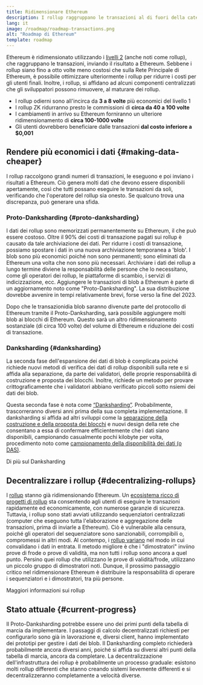 ```yaml
---
title: Ridimensionare Ethereum
description: I rollup raggruppano le transazioni al di fuori della catena, riducendo i costi per l'utente. Tuttavia, il metodo con cui i rollup utilizzano i dati al momento è troppo costoso e questo limita l'economicità delle transazioni. Il Proto-Danksharding lo corregge.
lang: it
image: /roadmap/roadmap-transactions.png
alt: "Roadmap di Ethereum"
template: roadmap
---
```


Ethereum è ridimensionato utilizzando i [livelli 2](/layer-2/#rollups) (anche noti come rollup), che raggruppano le transazioni, inviando il risultato a Ethereum. Sebbene i rollup siano fino a otto volte meno costosi che sulla Rete Principale di Ethereum, è possibile ottimizzare ulteriormente i rollup per ridurre i costi per gli utenti finali. Inoltre, i rollup, si affidano ad alcuni componenti centralizzati che gli sviluppatori possono rimuovere, al maturare dei rollup.

<InfoBanner mb={8} title="Costi di transazione">
  <ul style="margin-bottom: 0">
    <li>I rollup odierni sono all'incirca da <strong>3 a 8 volte</strong> più economici del livello 1</li>
    <li>I rollup ZK ridurranno presto le commissioni di <strong>circa da 40 a 100 volte</strong></li>
    <li>I cambiamenti in arrivo su Ethereum forniranno un ulteriore ridimensionamento di <strong>circa 100-1000 volte</strong></li>
    <li style="margin-bottom: 0">Gli utenti dovrebbero beneficiare dalle transazioni <strong>dal costo inferiore a $0,001</strong></li>
  </ul>
</InfoBanner>

## Rendere più economici i dati {#making-data-cheaper}

I rollup raccolgono grandi numeri di transazioni, le eseguono e poi inviano i risultati a Ethereum. Ciò genera molti dati che devono essere disponibili apertamente, così che tutti possano eseguire le transazioni da soli, verificando che l'operatore del rollup sia onesto. Se qualcuno trova una discrepanza, può generare una sfida.

### Proto-Danksharding {#proto-danksharding}

I dati dei rollup sono memorizzati permanentemente su Ethereum, il che può essere costoso. Oltre il 90% dei costi di transazione pagati sui rollup è causato da tale archiviazione dei dati. Per ridurre i costi di transazione, possiamo spostare i dati in una nuova archiviazione temporanea a 'blob'. I blob sono più economici poiché non sono permanenti; sono eliminati da Ethereum una volta che non sono più necessari. Archiviare i dati dei rollup a lungo termine diviene la responsabilità delle persone che lo necessitano, come gli operatori dei rollup, le piattaforme di scambio, i servizi di indicizzazione, ecc. Aggiungere le transazioni di blob a Ethereum è parte di un aggiornamento noto come "Proto-Danksharding". La sua distribuzione dovrebbe avvenire in tempi relativamente brevi, forse verso la fine del 2023.

Dopo che le transazionidia blob saranno divenute parte del protocollo di Ethereum tramite il Proto-Danksharding, sarà possibile aggiungere molti blob ai blocchi di Ethereum. Questo sarà un altro ridimensionamento sostanziale (di circa 100 volte) del volume di Ethereum e riduzione dei costi di transazione.

### Danksharding {#danksharding}

La seconda fase dell'espansione dei dati di blob è complicata poiché richiede nuovi metodi di verifica dei dati di rollup disponibili sulla rete e si affida alla separazione, da parte dei validatori, delle proprie responsabilità di costruzione e proposta dei blocchi. Inoltre, richiede un metodo per provare crittograficamente che i validatori abbiano verificato piccoli sotto nsiemi dei dati dei blob.

Questa seconda fase è nota come [“Danksharding”](/roadmap/danksharding/). Probabilmente, trascorreranno diversi anni prima della sua completa implementazione. Il danksharding si affida ad altri sviluppi come la [separazione della costruzione e della proposta dei blocchi](/roadmap/pbs) e nuovi design della rete che consentano a essa di confermare efficientemente che i dati siano disponibili, campionando casualmente pochi kilobyte per volta, procedimento noto come [campionamento della disponibilità dei dati (o DAS)](/developers/docs/data-availability).

<ButtonLink variant="outline-color" to="/roadmap/danksharding/">Di più sul Danksharding</ButtonLink>

## Decentralizzare i rollup {#decentralizing-rollups}

I [rollup](/layer-2) stanno già ridimensionando Ethereum. Un [ecosistema ricco di progetti di rollup](https://l2beat.com/scaling/tvl) sta consentendo agli utenti di eseguire le transazioni rapidamente ed economicamente, con numerose garanzie di sicurezza. Tuttavia, i rollup sono stati avviati utilizzando sequenziatori centralizzati (computer che eseguono tutta l'elaborazione e aggregazione delle transazioni, prima di inviarle a Ethereum). Ciò è vulnerabile alla censura, poiché gli operatori del sequenziatore sono sanzionabili, corrompibili o, compromessi in altri modi. Al contempo, i [rollup variano](https://l2beat.com) nel modo in cui convalidano i dati in entrata. Il metodo migliore è che i "dimostratori" inviino prove di frode o prove di validità, ma non tutti i rollup sono ancora a quel punto. Persino quei rollup che utilizzano le prove di validità/frode, utilizzano un piccolo gruppo di dimostratori noti. Dunque, il prossimo passaggio critico nel ridimensionare Ethereum è distribuire la responsabilità di operare i sequenziatori e i dimostratori, tra più persone.

<ButtonLink variant="outline-color" to="/developers/docs/scaling/">Maggiori informazioni sui rollup</ButtonLink>

## Stato attuale {#current-progress}

Il Proto-Danksharding potrebbe essere uno dei primi punti della tabella di marcia da implementare. I passaggi di calcolo decentralizzati richiesti per configurarlo sono già in lavorazione e, diversi client, hanno implementato dei prototipi per gestire i dati dei blob. Il Danksharding completo richiederà probabilmente ancora diversi anni, poiché si affida su diversi altri punti della tabella di marcia, ancora da completare. La decentralizzazione dell'infrastruttura dei rollup è probabilmente un processo graduale: esistono molti rollup differenti che stanno creando sistemi lievemente differenti e si decentralizzeranno completamente a velocità diverse.
